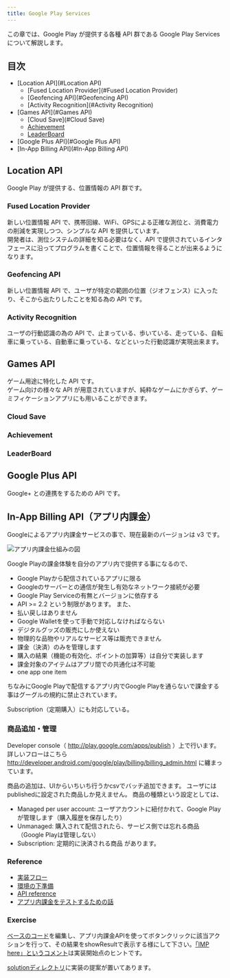 ```yaml
---
title: Google Play Services
---
```

この章では、Google Play が提供する各種 API 群である Google Play Services について解説します。

## 目次

- [Location API](#Location API)
  - [Fused Location Provider](#Fused Location Provider)
  - [Geofencing API](#Geofencing API)
  - [Activity Recognition](#Activity Recognition)
- [Games API](#Games API)
  - [Cloud Save](#Cloud Save)
  - [Achievement](#Achievement)
  - [LeaderBoard](#LeaderBoard)
- [Google Plus API](#Google Plus API)
- [In-App Billing API](#In-App Billing API)

## Location API

Google Play が提供する、位置情報の API 群です。

### Fused Location Provider

新しい位置情報 API で、携帯回線、WiFi、GPSによる正確な測位と、消費電力の削減を実現しつつ、シンプルな API を提供しています。<br />
開発者は、測位システムの詳細を知る必要はなく、API で提供されているインタフェースに沿ってプログラムを書くことで、位置情報を得ることが出来るようになります。

### Geofencing API

新しい位置情報 API で、ユーザが特定の範囲の位置（ジオフェンス）に入ったり、そこから出たりしたことを知る為の API です。

### Activity Recognition

ユーザの行動認識の為の API で、止まっている、歩いている、走っている、自転車に乗っている、自動車に乗っている、などといった行動認識が実現出来ます。

## Games API

ゲーム用途に特化した API です。<br />
ゲーム向けの様々な API が用意されていますが、純粋なゲームにかぎらず、ゲーミフィケーションアプリにも用いることができます。

### Cloud Save

### Achievement

### LeaderBoard

## Google Plus API

Google+ との連携をするための API です。

## In-App Billing API（アプリ内課金）

Googleによるアプリ内課金サービスの事で、現在最新のバージョンは v3 です。

![アプリ内課金仕組みの図]({{site.baseurl}}/assets/03-07/Android_in_app_billing.png)

Google Playの課金体験を自分のアプリ内で提供する事になるので、
* Google Playから配信されているアプリに限る
* Googleのサーバーとの通信が発生し有効なネットワーク接続が必要
* Google Play Serviceの有無とバージョンに依存する
 * API >= 2.2
という制限があります。
また、
* 払い戻しはありません
 * Google Walletを使って手動で対応しなければならない
* デジタルグッズの販売にしか使えない
 * 物理的な品物やリアルなサービス等は販売できません
* 課金（決済）のみを管理します
 * 購入の結果（機能の有効化、ポイントの加算等）は自分で実装します
* 課金対象のアイテムはアプリ間での共通化は不可能
 * one app one item

ちなみにGoogle Playで配信するアプリ内でGoogle Playを通らないで課金する事はグーグルの規約に禁止されています。

Subscription（定期購入）にも対応している。

### 商品追加・管理

Developer console（ http://play.google.com/apps/publish ）上で行います。
詳しいフローはこちら http://developer.android.com/google/play/billing/billing_admin.html に纏まっています。

商品の追加は、UIからいちいち行うかcsvでバッチ追加できます。
ユーザにはpublishedに設定された商品しか見えません。
商品の種類という設定としては、
* Managed per user account: ユーザアカウントに紐付かれて、Google Playが管理します（購入履歴を保存したり）
* Unmanaged: 購入されて配信されたら、サービス側では忘れる商品（Google Playは管理しない）
* Subscription: 定期的に決済される商品
があります。

### Reference

* [実装フロー](http://developer.android.com/google/play/billing/billing_integrate.html#billing-download)
 * [環境の下準備](http://developer.android.com/training/in-app-billing/preparing-iab-app.html)
* [API reference](http://developer.android.com/google/play/billing/billing_reference.html)
* [アプリ内課金をテストするための話](http://developer.android.com/google/play/billing/billing_testing.html)

### Exercise

[ベースのコード](https://github.com/mixi-inc/AndroidTraining/tree/master/projects/advanced/7th/MixiDummyInAppPurchase/statement)を編集し、アプリ内課金APIを使ってボタンクリックに該当アクションを行って、その結果をshowResultで表示する様にして下さい。[「IMP here」というコメント](https://github.com/mixi-inc/AndroidTraining/blob/master/projects/advanced/7th/MixiDummyInAppPurchase/statement/src/jp/mixi/training/inapppurchase/MainActivity.java#L43)は実装開始点のヒントです。

[solutionディレクトリ](https://github.com/mixi-inc/AndroidTraining/tree/master/projects/advanced/7th/MixiDummyInAppPurchase/solution)に実装の提案が置いてあります。
